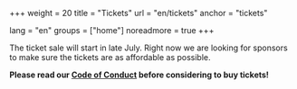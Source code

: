+++
weight = 20
title = "Tickets"
url = "en/tickets"
anchor = "tickets"

lang = "en"
groups = ["home"]
noreadmore = true
+++

The ticket sale will start in late July. Right now we are looking for sponsors to make sure the tickets are as affordable as possible.

**Please read our <a href="/en/code-of-conduct/">Code of Conduct</a> before considering to buy tickets!**

<!--more-->